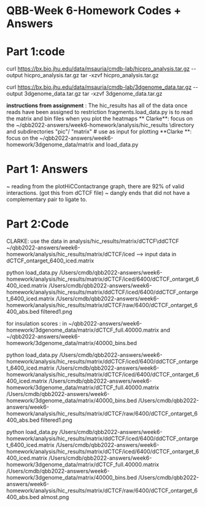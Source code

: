 # QBB-Week 6-Homework Codes + Answers 

# Part 1:code
curl https://bx.bio.jhu.edu/data/msauria/cmdb-lab/hicpro_analysis.tar.gz --output hicpro_analysis.tar.gz
tar -xzvf hicpro_analysis.tar.gz

curl https://bx.bio.jhu.edu/data/msauria/cmdb-lab/3dgenome_data.tar.gz --output 3dgenome_data.tar.gz
tar -xzvf 3dgenome_data.tar.gz

**instructions from assignment** : The hic_results has all of the data once reads have been assigned to restriction fragments.load_data.py is to read the matrix and bin files when you plot the heatmaps 
** Clarke**: focus on the ~/qbb2022-answers/week6-homework/analysis/hic_results \directory and subdirectories "pic"/ "matrix"
	# use as input for plotting
**Clarke **: focus on the ~/qbb2022-answers/week6-homework/3dgenome_data/matrix  and load_data.py
 

# Part 1: Answers
~ reading from the plotHiCContactrange graph, there are 92% of valid interactions. (got this from dCTCF file)
~ dangly ends that did not have a complementary pair to ligate to.

# Part 2:Code 
CLARKE: use the data in analysis/hic_results/matrix/dCTCF\ddCTCF 
~/qbb2022-answers/week6-homework/analysis/hic_results/matrix/dCTCF/iced --> input data in dCTCF_ontarget_6400_iced.matrix

python load_data.py /Users/cmdb/qbb2022-answers/week6-homework/analysis/hic_results/matrix/dCTCF/iced/6400/dCTCF_ontarget_6400_iced.matrix /Users/cmdb/qbb2022-answers/week6-homework/analysis/hic_results/matrix/ddCTCF/iced/6400/ddCTCF_ontarget_6400_iced.matrix /Users/cmdb/qbb2022-answers/week6-homework/analysis/hic_results/matrix/dCTCF/raw/6400/dCTCF_ontarget_6400_abs.bed filtered1.png

for insulation scores : in ~/qbb2022-answers/week6-homework/3dgenome_data/matrix/dCTCF_full.40000.matrix and ~/qbb2022-answers/week6-homework/3dgenome_data/matrix/40000_bins.bed


python load_data.py /Users/cmdb/qbb2022-answers/week6-homework/analysis/hic_results/matrix/ddCTCF/iced/6400/ddCTCF_ontarget_6400_iced.matrix
 /Users/cmdb/qbb2022-answers/week6-homework/analysis/hic_results/matrix/dCTCF/iced/6400/dCTCF_ontarget_6400_iced.matrix /Users/cmdb/qbb2022-answers/week6-homework/3dgenome_data/matrix/dCTCF_full.40000.matrix  /Users/cmdb/qbb2022-answers/week6-homework/3dgenome_data/matrix/40000_bins.bed
/Users/cmdb/qbb2022-answers/week6-homework/analysis/hic_results/matrix/dCTCF/raw/6400/dCTCF_ontarget_6400_abs.bed filtered1.png

 
python load_data.py /Users/cmdb/qbb2022-answers/week6-homework/analysis/hic_results/matrix/ddCTCF/iced/6400/ddCTCF_ontarget_6400_iced.matrix /Users/cmdb/qbb2022-answers/week6-homework/analysis/hic_results/matrix/dCTCF/iced/6400/dCTCF_ontarget_6400_iced.matrix /Users/cmdb/qbb2022-answers/week6-homework/3dgenome_data/matrix/dCTCF_full.40000.matrix 
/Users/cmdb/qbb2022-answers/week6-homework/3dgenome_data/matrix/40000_bins.bed /Users/cmdb/qbb2022-answers/week6-homework/analysis/hic_results/matrix/dCTCF/raw/6400/dCTCF_ontarget_6400_abs.bed 
almost.png









